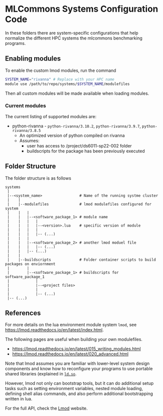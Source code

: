 # MLCommons Systems Configuration Code

In these folders there are system-specific configurations that help normalize the different HPC systems the mlcommons benchmarking programs.

## Enabling modules

To enable the custom lmod modules, run the command

```bash
SYSTEM_NAME="rivanna" # Replace with your HPC name
module use /path/to/repo/systems/$SYSTEM_NAME/modulefiles
```

Then all custom modules will be made available when loading modules.


### Current modules

The current listing of supported modules are:

* python-rivanna - `python-rivanna/3.10.2`, `python-rivanna/3.9.7`, `python-rivanna/3.8.5`
  * An optimized version of python compiled on rivanna
  * Assumes:
    * user has access to /project/ds6011-sp22-002 folder
    * buildscripts for the package has been previously executed

## Folder Structure

The folder structure is as follows

```text
systems
 |
 |--<system_name>                 # Name of the running systme cluster
 |    |
 |    |--modulefiles              # lmod modulefiles configured for system
 |    |   |
 |    |   |--<software_package_1> # module name
 |    |   |   |
 |    |   |   |--<version>.lua    # specific version of module
 |    |   |   |
 |    |   |   |-- (...)
 |    |   |   
 |    |   |--<software_package_2> # another lmod moduel file
 |    |   |   |-- (...)
 |    |   |-- (...)
 |    |
 |    |--buildscripts             # Folder container scripts to build packages on enviornment
 |        |
 |        |--<software_package_1> # buildscripts for software_package_1
 |            |
 |            |--<project files>
 |            |
 |            |-- (...)
 |-- (...)
```

## References

For more details on the lua environment module system `lmod`, see <https://lmod.readthedocs.io/en/latest/index.html>.

The following pages are useful when building your own modulefiles.

* <https://lmod.readthedocs.io/en/latest/015_writing_modules.html>
* <https://lmod.readthedocs.io/en/latest/020_advanced.html>

Note that lmod assumes you are familiar with lower-level system design components and know how to reconfigure your programs to use portable shared libraries (explained in [`ld.so`](https://man7.org/linux/man-pages/man8/ld.so.8.html).

However, lmod not only can bootstrap tools, but it can do additional setup tasks such as setting environment variables, nested module loading, defining shell alias commands, and also perform additional bootstrapping written in lua.

For the full API, check the [Lmod](https://lmod.readthedocs.io/en/latest/050_lua_modulefiles.html) website.
